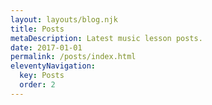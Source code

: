 ```yaml
---
layout: layouts/blog.njk
title: Posts
metaDescription: Latest music lesson posts.
date: 2017-01-01
permalink: /posts/index.html
eleventyNavigation:
  key: Posts
  order: 2
---
```

